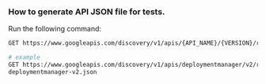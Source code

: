 ### How to generate API JSON file for tests.
Run the following command:
```bash
GET https://www.googleapis.com/discovery/v1/apis/{API_NAME}/{VERSION}/rest

# example
GET https://www.googleapis.com/discovery/v1/apis/deploymentmanager/v2/rest > \
deploymentmanager-v2.json
```
